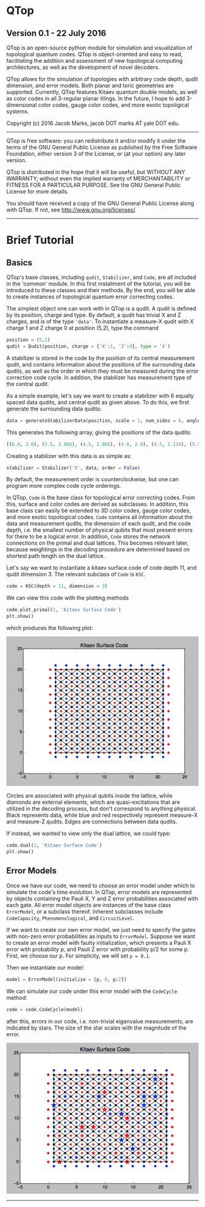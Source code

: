 # QTop
## Version 0.1 - 22 July 2016

QTop is an open-source python module for simulation and visualization of 
topological quantum codes. QTop is object-oriented and easy to read,
facilitating the addition and assessment of new topological computing
architectures, as well as the development of novel decoders.

QTop allows for the simulation of topologies with arbitrary code depth,
qudit dimension, and error models. Both planar and toric geometries are 
supported. Currently, QTop features Kitaev quantum double models, as well as
color codes in all 3-regular planar tilings. In the future, I hope to add
3-dimensional color codes, gauge color codes, and more exotic topoligical
systems.


Copyright (c) 2016 Jacob Marks, jacob DOT marks AT yale DOT edu.

---
QTop is free software: you can redistribute it and/or modify
it under the terms of the GNU General Public License as published by
the Free Software Foundation, either version 3 of the License, or
(at your option) any later version.

QTop is distributed in the hope that it will be useful,
but WITHOUT ANY WARRANTY; without even the implied warranty of
MERCHANTABILITY or FITNESS FOR A PARTICULAR PURPOSE.  See the
GNU General Public License for more details.

You should have received a copy of the GNU General Public License
along with QTop.  If not, see <http://www.gnu.org/licenses/>.

---

# Brief Tutorial

## Basics
QTop's base classes, including `qudit`, `Stabilizer`, and `Code`, are all included in the 'common' module. In this first installment of the tutorial, you will be introduced to these classes and their methods. By the end, you will be able to create instances of topological quantum error correcting codes.

The simplest object one can work with in QTop is a qudit. A qudit is defined by its position, charge and type. By default, a qudit has trivial X and Z charges, and is of the type `'data'`. To instantiate a measure-X qudit with X charge 1 and Z charge 0 at position (5,2), type the command

```python
position = (5,2)
qudit = Qudit(position, charge = {'X':1, 'Z':0}, type = 'X')
```

A stabilizer is stored in the code by the position of its central measurement qudit, and contains information about the positions of the surrounding data qudits, as well as the order in which they must be measured during the error correction code cycle. In addition, the stabilizer has measurement type of the central qudit. 

As a simple example, let's say we want to create a stabilizer with 6 equally spaced data qudits, and central qudit as given above. To do this, we first generate the surrounding data qudits:

```python
data = generateStabilizerData(position, scale = 1, num_sides = 6, angle = 0)
```

This generates the following array, giving the positions of the data qudits:

```python
[(6.0, 2.0), (5.5, 2.866), (4.5, 2.866), (4.0, 2.0), (4.5, 1.134), (5.5, 1.134)]
```

Creating a stabilizer with this data is as simple as:

```python
stabilizer = Stabilizer('X', data, order = False)
```

By default, the measurement order is counterclockwise, but one can program more complex code cycle orderings.

In QTop, `Code` is the base class for topological error correcting codes. From this, surface and color codes are derived as subclasses. In addition, this base class can easily be extended to 3D color codes, gauge color codes, and more exotic topological codes. `Code` contains all information about the data and measurement qudits, the dimension of each qudit, and the code depth, i.e. the smallest number of physical qubits that must present errors for there to be a logical error. In addition, `Code` stores the network connections on the primal and dual lattices. This becomes relevant later, because weightings in the decoding procedure are determined based on shortest path length on the dual lattice.

Let's say we want to instantiate a kitaev surface code of code depth 11, and qudit dimension 3. The relevant subclass of `Code` is `KSC`. 

```python
code = KSC(depth = 11, dimension = 3)
```

We can view this code with the plotting methods

```python
code.plot_primal(1, 'Kitaev Surface Code')
plt.show()
```

which produces the following plot:

![alt text](/visualizations/Kitaev_Surface_Code.png)

Circles are associated with physical qubits inside the lattice, while diamonds are external elements, which are quasi-excitations that are utilized in the decoding process, but don't correspond to anything physical. Black represents data, while blue and red respectively represent measure-X and measure-Z qudits. Edges are connections between data qudits.

If instead, we wanted to view only the dual lattice, we could type:

```python
code.dual(1, 'Kitaev Surface Code')
plt.show()
```

## Error Models

Once we have our code, we need to choose an error model under which to simulate the code's time evolution. In QTop, error models are represented by objects containing the Pauli X, Y and Z error probabilities associated with each gate. All error model objects are instances of the base class `ErrorModel`, or a subclass thereof. Inherent subclasses include `CodeCapacity`, `Phenomenological`, and `CircuitLevel`.

If we want to create our own error model, we just need to specify the gates with non-zero error probabilities as inputs to `ErrorModel`. Suppose we want to create an error model with faulty initialization, which presents a Pauli X error with probability p, and Pauli Z error with probability p/2 for some p. First, we choose our p. For simplicity, we will set `p = 0.1`.

Then we instantiate our model:

```python
model = ErrorModel(initialize = [p, 0, p/2])
```

We can simulate our code under this error model with the `CodeCycle` method:

```python
code = code.CodeCycle(model)
```

after this, errors in our code, i.e. non-trivial eigenvalue measurements, are indicated by stars. The size of the star scales with the magnitude of the error.

![alt text](/visualizations/KSC_with_errors.png)












---

